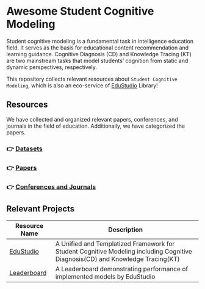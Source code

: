 # Awesome Student Cognitive Modeling
Student cognitive modeling is a fundamental task in intelligence education field. It serves as the basis for educational content recommendation and learning guidance. Cognitive Diagnosis (CD) and Knowledge Tracing (KT) are two mainstream tasks that model students’ cognition from static and dynamic perspectives, respectively. 

This repository collects relevant resources about `Student Cognitive Modeling`, which is also an eco-service of [EduStudio](https://github.com/HFUT-LEC/EduStudio) Library!


##  Resources 

We have collected and organized relevant papers, conferences, and journals in the field of education. Additionally, we have categorized the papers.

### :point_right: [Datasets](./datasets/README.md)
### :point_right: [Papers](./papers/README.md)
### :point_right: [Conferences and Journals](./conferences&journals/README.md)

## Relevant Projects

| Resource Name                                      | Description                                                  |
| -------------------------------------------------- | ------------------------------------------------------------ |
| [EduStudio](https://github.com/HFUT-LEC/EduStudio) | A Unified and Templatized Framework for Student Cognitive Modeling including Cognitive Diagnosis(CD) and Knowledge Tracing(KT)|
| [Leaderboard](https://leaderboard.edustudio.ai/)   | A Leaderboard demonstrating performance of implemented models by EduStudio |
